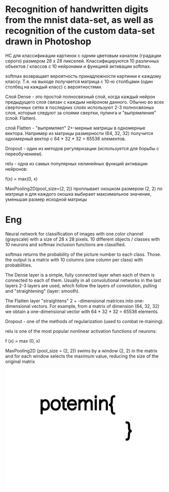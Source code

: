 # Recognition of handwritten digits from the mnist data-set, as well as recognition of the custom data-set drawn in Photoshop



НС для классификации картинок с одним цветовым каналом (градации серого) размером 28 x 28 пикселей. Классифицируются 10 различных объектов / классов  с 10 нейронами и функцией активации softmax.

softmax возвращает вероятность принадлежности картинки к каждому классу. Т.е. на выходе получается матрица с 10-ю столбцами (один столбец на каждый класс) с вероятностями.

Слой Dense - это простой полносвязный слой, когда каждый нейрон предыдущего слоя связан с каждым нейроном данного. Обычно во всех сверточных сетях в последних слоях используют 2-3 полносвязных слоя, которые следуют за слоями свертки, пулинга и "выпрямления" (слой: Flatten).

слой Flatten - "выпрямляет" 2+-мерные матрицы в одномерные вектора. Например из матрицы размерности (64, 32, 32) получится одномерный вектор с 64 * 32 * 32 = 65536 элементов.

Dropout - один из методов регуляризации (используется для борьбы с переобучением).

relu - одна из самых популярных нелинейных функций активации нейронов:

f(x) = max(0, x)

MaxPooling2D(pool_size=(2, 2)) проплывает окошком размером (2, 2) по матрице и для каждого окошка выбирает максимальное значение, уменьшая размер исходной матрицы

# Eng
Neural network for classification of images with one color channel (grayscale) with a size of 28 x 28 pixels. 10 different objects / classes with 10 neurons and softmax inclusion functions are classified.

softmax returns the probability of the picture number to each class. Those. the output is a matrix with 10 columns (one column per class) with probabilities.

The Dense layer is a simple, fully connected layer when each of them is connected to each of them. Usually in all convolutional networks in the last layers 2-3 layers are used, which follow the layers of convolution, pulling and "straightening" (layer: smooth).

The Flatten layer "straightens" 2 + -dimensional matrices into one-dimensional vectors. For example, from a matrix of dimension (64, 32, 32) we obtain a one-dimensional vector with 64 * 32 * 32 = 65536 elements.

Dropout - one of the methods of regularization (used to combat re-training).

relu is one of the most popular nonlinear activation functions of neurons:

f (x) = max (0, x)

MaxPooling2D (pool_size = (2, 2)) swims by a window (2, 2) in the matrix and for each window selects the maximum value, reducing the size of the original matrix

![alt text](https://github.com/poteminr/PoteminMnistPrediction/blob/master/logo.jpg)
